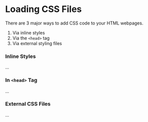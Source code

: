 # Loading CSS Files

There are 3 major ways to add CSS code to your HTML webpages. 

1. Via inline styles
2. Via the `<head>` tag
3. Via external styling files


### Inline Styles

...



### In `<head>` Tag

...



### External CSS Files

...